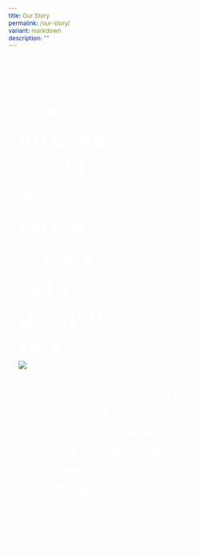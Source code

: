 ```yaml
---
title: Our Story
permalink: /our-story/
variant: markdown
description: ""
---
```

<style>
    @import url('https://fonts.googleapis.com/css2?family=Inter:wght@100..900&display=swap');
	
    * {
    margin: 0%;
    padding: 0;
    box-sizing: border-box;
    font-family: "Inter", sans-serif;
    }
	
	.bp-container{
	max-width: 1280px;
	width: 100%;
	}
	
		.has-float-btns{
	display:none;
	}
	
	    html {
    width: 100% !important;
    }

    .col.is-offset-2,
    .col.is-offset-2-tablet {
        margin-left: 0% !important;
        width: 100% !important;
    }

 body .content h1, body .content h2,body .content h3, body .content h4, body .content h5 {
    color: black !important;
}
	
    .hero {
    min-height: 100vh;
    padding: 30px 0px;
    margin-top: -20px;
	background: url("https://i.ibb.co/3rH1qph/Background.png") no-repeat;
	background-size: cover;
	background-position: center;
    }
    
            .bp-section-pagetitle{
        display: none;
        }
        
        .bp-section{
        padding: 0px !important;
        }
        
    .hero h1 {
    font-size: 3rem;
    font-weight: bold;
	color: white !important;
    }
    
    .hero h2 {
    font-size: 2rem;
    font-weight: bold;
	color: white !important;
    }
    
    .hero p {
    color: white;
    }
    
    .hero_left {
    position: relative;
    width: 50%;
    margin-right: auto;
    }
    
    .hero_right {
	display: flex;
	align-items: start;
	justify-content: space-between;
    width: 100%;
    }
  
	.hero_right .second{
	width: 80%;

	}
	
	.VideoPlayer{
	height: 90vh;
	display: flex;
	align-items: center;
	justify-content: center;
	background: url("https://i.ibb.co/ryzxPxg/Elements.png") no-repeat;
	background-position: center;
	background-size: cover;
	}
	
    .hero_center {
    width: 65%;
    margin-left: auto;
    margin-right: auto;
	position: relative;
	z-index: 3000;
    }
        
        .col.is-offset-2, .col.is-offset-2-tablet{
        margin-left: 0% !important;
     width: 100% !important;
        }
        
    
    
    .hero_left img {
    width: 50%;
    }
    
    .hero_left img:last-child {
    margin-left: 50%;
    margin-top: -25%;
    }
    
    
    /* STORY */
	.story{
	display: flex;
	align-items: center;
	justify-content: center;
	background: url("https://i.ibb.co/ryzxPxg/Elements.png") no-repeat;
	background-position: center;
	background-size: cover;
	}
	
    .story .canvass {
    width: 80%;
    }
    
    .story_grid {
    display: grid;
    grid-template-columns: repeat(auto-fit, minmax(220px, 1fr));
    gap: 25px;
    width: 95%;
    margin: auto;
    }
    
    .story_grid .arrow {
    font-size: 1.2rem;
    margin-left: auto;
        height: 35px;
        width: 35px;
        border-radius: 50%;
	position: absolute;
	bottom: 20px;
	right: 20px;
    }
    
    
    .story_card {
	position: relative;
    background-color: rgba(44, 44, 44, 1);
    padding: 30px 20px;
    border-radius: 20px;
    text-align: start;
    color: white;
    height: 200px;
    display: flex;
    justify-content: space-between;
    -ms-flex-direction: column;
    flex-direction: column;
    }
    
    .story_card p {
    width: 90%;
    }
    
    .story_card button {
    outline: none;
    border: none;
    height: 40px;
    width: 40px;
    background: white;
    border-radius: 50%;
    }
    
    /* General */
    body .canvass {
    width: 90%;
    margin-left: auto;
    margin-right: auto;
    }
    
    .relative {
    position: relative;
    }
    
    .text-end {
    text-align: end;
    }
    
    .text-center {
    text-align: center;
    }
    
    .main_heading {
    font-size: 3.5rem;
    line-height: 1.4;
    }
    
    .main_heading2 {
    font-size: 3rem;
        margin-top: 0 !important;
	color: black !important;
    }
    
    .section {
    padding: 100px 0px;
    }
    
    .button {
    background: transparent;
    border: 1.99px solid rgba(0, 0, 0, 1);
    border-radius: 20px;
    padding: 12.5px 30px;
    width: 45%;
    transition: 0.2s all ease;
    cursor: pointer;
    }
    
    .button:hover {
    background: black;
    color: white;
    }
    
    .flex {
    display: flex;
    }
    
    .justify-between {
    justify-content: space-between;
    }
    
    .bold {
    font-weight: bold;
    }
    
    .mt-5 {
    margin-top: 20px;
    }
    
	.relative{
	position: relative;
	}
	
    
    .bg_gray {
    background-color: rgba(244, 244, 244, 1);
    }
    
    .text-gray {
    color: rgb(78, 78, 78);
    }
    
    
    /* FAQS */
    .FAQS .canvass {
    display: flex;
    justify-content: space-between;
    flex-wrap: wrap;
    }
    
	.faq_left,
	.faq_right {
	max-width: 500px
	}
	
  .faq-container {
    max-width: 800px;
    margin: 0 auto;
  }

  .faq {
    border-bottom: 1px solid #ccc;
    margin-bottom: 10px;
  }

  .faq-input {
    display: none;
  }

  .faq-question {
    display: block;
    padding: 15px 0;
    font-weight: bold;
    cursor: pointer;
    background: #f1f1f1;
    margin: 0;
  }

  .faq-answer {
    max-height: 0;
    overflow: hidden;
    transition: max-height 0.3s ease-out;
    background: #fff;
    padding: 0 15px;
  }

  .faq-input:checked + .faq-question + .faq-answer {
    max-height: 200px; /* Adjust this value as needed */
    padding: 15px 15px;
  }

  .faq-input:checked + .faq-question {
    background: #e0e0e0;
  }

  .faq-question::after {
    content: '▼';
    float: right;
    transition: transform 0.3s ease-out;
  }

  .faq-input:checked + .faq-question::after {
    transform: rotate(180deg);
  }
    
    @media (max-width: 800px) {
	.hero_right img{
	display: none;
	}
	
       body .canvass{
        width: 90% !important;
        margin-left: auto;
        margin-right: auto;
        }
        
    .story_grid{
    width: 100%;
    }
    .faqs_left,
    .faqs_right {
    width: 100%;
    text-align: center;
    }
    
    .faqs_left img {
    width: 100%;
    }
    
    .hero h1 {
    font-size: 2.5rem;
    margin-bottom: 20px;
    }
    
    .hero_left,
    .hero_right .second,
    .hero_center {
    width: 100%;
    }
    
    .hero_left img {
    width: 70%;
    margin-top: 50px;
    margin-left: auto !important;
    margin-right: auto !important;
    display: block;
    }
    
    .hero_left img:last-child {
    margin-top: 50px;
    margin-left: 0px;
    }
    
  
    .main_heading2 {
    font-size: 2rem;
    }
    }
    </style>
<section>
    <div class="hero">
    <div class="canvass">
    <div class="hero_left">
    <h1>
    Step into the world of talent artists with disabilities
    </h1>
    </div>
    <div class="hero_right">
			<img src="https://i.ibb.co/yWvSB53/1.png">
    <div class="second">
			<h2>...and be awed by their art creations at the largest inclusive arts festival in Singapore!</h2>
    <p>
   Experience the artists' works through multiple lenses - an art exhibition, live performances, a charity art auction- and celebrate the diverse talents in our community.
    </p>
			</div>
    </div>
			</div>
	</div>
    
  	<div class="VideoPlayer relative">
		<div class="hero_center">
			<img style="width: 100%" src="https://www.intermedia-solutions.net/wp-content/uploads/2021/06/video-thumbnail-01.jpg">
		</div>
	</div>
	
    <section class="section mt-5 story">
    <div class="canvass">
    <div class="text-center">
    <h1 class="main_heading2 bold">MEET OUR HEARTISTS
    </h1>
    <br><br>
    
    <div class="story_grid">
    <div class="story_card">
    <p>ALEX</p>
    <button class="arrow">
    <i class="sgds-icon sgds-icon-arrow-right"></i>
    </button>
    </div>
    <div class="story_card">
    <p>Lorem ipsum dolor sit amet consectetur.</p>
    <button class="arrow">
    <i class="sgds-icon sgds-icon-arrow-right"></i>
    </button>
    </div>
    <div class="story_card">
    <p>Lorem ipsum dolor sit amet consectetur.</p>
    <button class="arrow">
    <i class="sgds-icon sgds-icon-arrow-right"></i>
    </button>
    </div>
    <div class="story_card">
    <p>Lorem ipsum dolor sit amet consectetur.</p>
    <button class="arrow">
    <i class="sgds-icon sgds-icon-arrow-right"></i>
    </button>
    </div>
    <div class="story_card">
    <p>Lorem ipsum dolor sit amet consectetur.</p>
    <button class="arrow">
    <i class="sgds-icon sgds-icon-arrow-right"></i>
    </button>
    </div>
    <div class="story_card">
    <p>Lorem ipsum dolor sit amet consectetur.</p>
    <button class="arrow">
    <i class="sgds-icon sgds-icon-arrow-right"></i>
    </button>
    </div>
    <div class="story_card">
    <p>Lorem ipsum dolor sit amet consectetur.</p>
    <button class="arrow">
    <i class="sgds-icon sgds-icon-arrow-right"></i>
    </button>
    </div>
    <div class="story_card">
    <p>Lorem ipsum dolor sit amet consectetur.</p>
    <button class="arrow">
    <i class="sgds-icon sgds-icon-arrow-right"></i>
    </button>
    </div>
    </div>
    </div>
    </div>
    </section>
	    
   <section class="section bg_gray FAQS">
  <div class="canvass">
    <div class="faqs_left">
      <p class="bold">LOREM IPSUM dolor</p>
      <h1 class="bold mt-5">Lorem ipsum dolor sit amet adipiscing elit,</h1>
      <br>
      <img alt="Event" class="mt-5" src="https://i.ibb.co/0YcyxrZ/3.png">
    </div>
    <div class="faqs_right">
      <div class="faq-container">
        <div class="faq">
          <input class="faq-input" id="faq1" type="checkbox">
          <label class="faq-question" for="faq1">Add commonly asked questions here</label>
          <div class="faq-answer">
            Lorem ipsum dolor sit amet, consectetur adipiscing elit. Nullam ut lorem qui Nullam ut lorem qui.
          </div>
        </div>
        <div class="faq">
          <input class="faq-input" id="faq2" type="checkbox">
          <label class="faq-question" for="faq2">Add commonly asked questions here</label>
          <div class="faq-answer">
            Lorem ipsum dolor sit amet, consectetur adipiscing elit. Nullam ut lorem qui Nullam ut lorem qui.
          </div>
        </div>
        <div class="faq">
          <input class="faq-input" id="faq3" type="checkbox">
          <label class="faq-question" for="faq3">Add commonly asked questions here</label>
          <div class="faq-answer">
            Lorem ipsum dolor sit amet, consectetur adipiscing elit. Nullam ut lorem qui Nullam ut lorem qui.
          </div>
        </div>
      </div>
    </div>
  </div>
</section>

    </section>